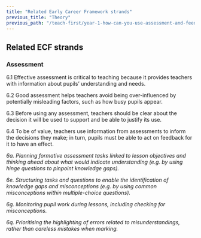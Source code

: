 ```yaml
---
title: "Related Early Career Framework strands"
previous_title: "Theory"
previous_path: "/teach-first/year-1-how-can-you-use-assessment-and-feedback-to-greatest-effect/spring-week-3-ect-theory"
---
```


## Related ECF strands

### Assessment

6.1 Effective assessment is critical to teaching because it provides teachers with information about pupils’ understanding and needs.

6.2 Good assessment helps teachers avoid being over-influenced by potentially misleading factors, such as how busy pupils appear.

6.3 Before using any assessment, teachers should be clear about the decision it will be used to support and be able to justify its use.

6.4 To be of value, teachers use information from assessments to inform the decisions they make; in turn, pupils must be able to act on feedback for it to have an effect.

_6a. Planning formative assessment tasks linked to lesson objectives and thinking ahead about what would indicate understanding (e.g. by using hinge questions to pinpoint knowledge gaps)._

_6e. Structuring tasks and questions to enable the identification of knowledge gaps and misconceptions (e.g. by using common misconceptions within multiple-choice questions)._

_6g. Monitoring pupil work during lessons, including checking for misconceptions._

_6q. Prioritising the highlighting of errors related to misunderstandings, rather than careless mistakes when marking._


